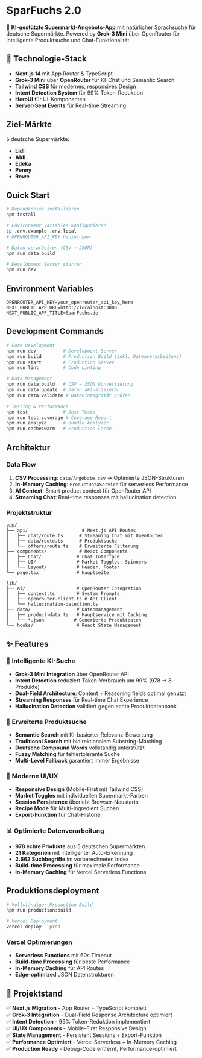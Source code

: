 # SparFuchs 2.0

🧠 **KI-gestützte Supermarkt-Angebots-App** mit natürlicher Sprachsuche für deutsche Supermärkte. Powered by **Grok-3 Mini** über OpenRouter für intelligente Produktsuche und Chat-Funktionalität.

## 🚀 Technologie-Stack

- **Next.js 14** mit App Router & TypeScript
- **Grok-3 Mini** über **OpenRouter** für KI-Chat und Semantic Search
- **Tailwind CSS** für modernes, responsives Design
- **Intent Detection System** für 99% Token-Reduktion
- **HeroUI** für UI-Komponenten
- **Server-Sent Events** für Real-time Streaming

## Ziel-Märkte

5 deutsche Supermärkte:
- **Lidl** 
- **Aldi** 
- **Edeka** 
- **Penny** 
- **Rewe** 

## Quick Start

```bash
# Dependencies installieren
npm install

# Environment Variables konfigurieren
cp .env.example .env.local
# OPENROUTER_API_KEY hinzufügen

# Daten verarbeiten (CSV → JSON)
npm run data:build

# Development Server starten
npm run dev
```

## Environment Variables

```env
OPENROUTER_API_KEY=your_openrouter_api_key_here
NEXT_PUBLIC_APP_URL=http://localhost:3000
NEXT_PUBLIC_APP_TITLE=SparFuchs.de
```

## Development Commands

```bash
# Core Development
npm run dev          # Development Server
npm run build        # Production Build (inkl. Datenverarbeitung)
npm run start        # Production Server
npm run lint         # Code Linting

# Data Management
npm run data:build   # CSV → JSON Konvertierung
npm run data:update  # Daten aktualisieren
npm run data:validate # Datenintegrität prüfen

# Testing & Performance
npm test             # Jest Tests
npm run test:coverage # Coverage Report
npm run analyze      # Bundle Analyzer
npm run cache:warm   # Production Cache
```

## Architektur

### Data Flow
1. **CSV Processing**: `data/Angebote.csv` → Optimierte JSON-Strukturen
2. **In-Memory Caching**: `ProductDataService` für serverless Performance
3. **AI Context**: Smart product context für OpenRouter API
4. **Streaming Chat**: Real-time responses mit hallucination detection

### Projektstruktur

```
app/
├── api/                    # Next.js API Routes
│   ├── chat/route.ts      # Streaming Chat mit OpenRouter
│   ├── data/route.ts      # Produktsuche
│   └── offers/route.ts    # Erweiterte Filterung
├── components/            # React Components
│   ├── Chat/             # Chat Interface
│   ├── UI/               # Market Toggles, Spinners
│   └── Layout/           # Header, Footer
└── page.tsx              # Hauptseite

lib/
├── ai/                   # OpenRouter Integration
│   ├── context.ts        # System Prompts
│   ├── openrouter-client.ts # API Client
│   └── hallucination-detection.ts
├── data/                 # Datenmanagement
│   ├── product-data.ts   # Hauptservice mit Caching
│   └── *.json           # Generierte Produktdaten
└── hooks/                # React State Management
```

## ✨ Features

### 🧠 **Intelligente KI-Suche**
- **Grok-3 Mini Integration** über OpenRouter API
- **Intent Detection** reduziert Token-Verbrauch um 99% (978 → 8 Produkte)
- **Dual-Field Architecture**: Content + Reasoning fields optimal genutzt
- **Streaming Responses** für Real-time Chat Experience
- **Hallucination Detection** validiert gegen echte Produktdatenbank

### 🎯 **Erweiterte Produktsuche**
- **Semantic Search** mit KI-basierter Relevanz-Bewertung
- **Traditional Search** mit bidirektionalem Substring-Matching
- **Deutsche Compound Words** vollständig unterstützt
- **Fuzzy Matching** für fehlertolerante Suche
- **Multi-Level Fallback** garantiert immer Ergebnisse

### 🎨 **Moderne UI/UX**
- **Responsive Design** (Mobile-First mit Tailwind CSS)
- **Market Toggles** mit individuellen Supermarkt-Farben
- **Session Persistence** überlebt Browser-Neustarts
- **Recipe Mode** für Multi-Ingredient Suchen
- **Export-Funktion** für Chat-Historie

### 📊 **Optimierte Datenverarbeitung**
- **978 echte Produkte** aus 5 deutschen Supermärkten
- **21 Kategorien** mit intelligenter Auto-Erkennung
- **2.662 Suchbegriffe** im vorberechneten Index
- **Build-time Processing** für maximale Performance
- **In-Memory Caching** für Vercel Serverless Functions

## Produktionsdeployment

```bash
# Vollständiger Production Build
npm run production:build

# Vercel Deployment
vercel deploy --prod
```

### Vercel Optimierungen
- **Serverless Functions** mit 60s Timeout
- **Build-time Processing** für beste Performance
- **In-Memory Caching** für API Routes
- **Edge-optimized** JSON Datenstrukturen

## 🎉 **Projektstand**

✅ **Next.js Migration** - App Router + TypeScript komplett  
✅ **Grok-3 Integration** - Dual-Field Response Architecture optimiert  
✅ **Intent Detection** - 99% Token-Reduktion implementiert  
✅ **UI/UX Components** - Mobile-First Responsive Design  
✅ **State Management** - Persistent Sessions + Export-Funktion  
✅ **Performance Optimiert** - Vercel Serverless + In-Memory Caching  
✅ **Production Ready** - Debug-Code entfernt, Performance-optimiert


